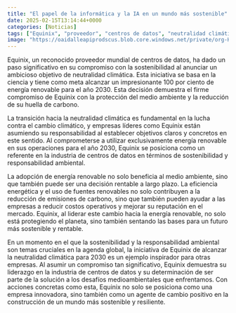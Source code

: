 ```yaml
---
title: "El papel de la informática y la IA en un mundo más sostenible"
date: 2025-02-15T13:14:44+0000
categories: [Noticias]
tags: ["Equinix", "proveedor", "centros de datos", "neutralidad climática", "energía renovable", "sostenibilidad", "responsabilidad ambiental."]
image: "https://oaidalleapiprodscus.blob.core.windows.net/private/org-HKmKxpuNw3Y88lm4EBrIPq0n/user-ZwiCXOggLL8ZNNKE2g7rXFmV/img-0S7FioBWwkSHYWHVBUnWlgph.png?st=2025-02-15T12%3A14%3A43Z&se=2025-02-15T14%3A14%3A43Z&sp=r&sv=2024-08-04&sr=b&rscd=inline&rsct=image/png&skoid=d505667d-d6c1-4a0a-bac7-5c84a87759f8&sktid=a48cca56-e6da-484e-a814-9c849652bcb3&skt=2025-02-15T08%3A52%3A42Z&ske=2025-02-16T08%3A52%3A42Z&sks=b&skv=2024-08-04&sig=SkoqQUY7YDndGsluaEW%2BuS26aa3XUNhoykywGgcvDdw%3D"
---
```


Equinix, un reconocido proveedor mundial de centros de datos, ha dado un paso significativo en su compromiso con la sostenibilidad al anunciar un ambicioso objetivo de neutralidad climática. Esta iniciativa se basa en la ciencia y tiene como meta alcanzar un impresionante 100 por ciento de energía renovable para el año 2030. Esta decisión demuestra el firme compromiso de Equinix con la protección del medio ambiente y la reducción de su huella de carbono.

La transición hacia la neutralidad climática es fundamental en la lucha contra el cambio climático, y empresas líderes como Equinix están asumiendo su responsabilidad al establecer objetivos claros y concretos en este sentido. Al comprometerse a utilizar exclusivamente energía renovable en sus operaciones para el año 2030, Equinix se posiciona como un referente en la industria de centros de datos en términos de sostenibilidad y responsabilidad ambiental.

La adopción de energía renovable no solo beneficia al medio ambiente, sino que también puede ser una decisión rentable a largo plazo. La eficiencia energética y el uso de fuentes renovables no solo contribuyen a la reducción de emisiones de carbono, sino que también pueden ayudar a las empresas a reducir costos operativos y mejorar su reputación en el mercado. Equinix, al liderar este cambio hacia la energía renovable, no solo está protegiendo el planeta, sino también sentando las bases para un futuro más sostenible y rentable.

En un momento en el que la sostenibilidad y la responsabilidad ambiental son temas cruciales en la agenda global, la iniciativa de Equinix de alcanzar la neutralidad climática para 2030 es un ejemplo inspirador para otras empresas. Al asumir un compromiso tan significativo, Equinix demuestra su liderazgo en la industria de centros de datos y su determinación de ser parte de la solución a los desafíos medioambientales que enfrentamos. Con acciones concretas como esta, Equinix no solo se posiciona como una empresa innovadora, sino también como un agente de cambio positivo en la construcción de un mundo más sostenible y resiliente.
    